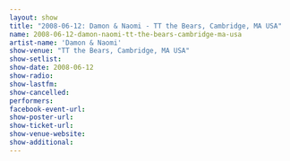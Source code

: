 ```yaml
---
layout: show
title: "2008-06-12: Damon & Naomi - TT the Bears, Cambridge, MA USA"
name: 2008-06-12-damon-naomi-tt-the-bears-cambridge-ma-usa
artist-name: 'Damon & Naomi'
show-venue: "TT the Bears, Cambridge, MA USA"
show-setlist: 
show-date: 2008-06-12
show-radio: 
show-lastfm: 
show-cancelled: 
performers: 
facebook-event-url: 
show-poster-url: 
show-ticket-url: 
show-venue-website: 
show-additional: 
---
```


